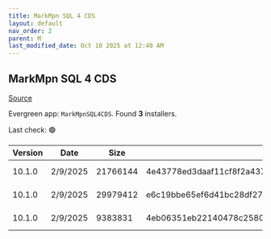 ```yaml
---
title: MarkMpn SQL 4 CDS
layout: default
nav_order: 2
parent: M
last_modified_date: Oct 10 2025 at 12:40 AM
---
```


## MarkMpn SQL 4 CDS

[Source](https://markcarrington.azurewebsites.net/sql-4-cds/sql-4-cds-ssms-edition/)

Evergreen app: `MarkMpnSQL4CDS`. Found **3** installers.

Last check: 🟢

| Version | Date     | Size     | Sha256                                                           | Architecture | InstallerType | Type | URI                                                                                                                                                                                                  |
| ------- | -------- | -------- | ---------------------------------------------------------------- | ------------ | ------------- | ---- | ---------------------------------------------------------------------------------------------------------------------------------------------------------------------------------------------------- |
| 10.1.0  | 2/9/2025 | 21766144 | 4e43778ed3daaf11cf8f2a437b430ead343de8b25931523b36c2643fa99b4d05 | x86          | Default       | msi  | [https://github.com/MarkMpn/Sql4Cds/releases/download/v10.1.0/MarkMpn.Sql4Cds.SSMS.20.Setup.msi](https://github.com/MarkMpn/Sql4Cds/releases/download/v10.1.0/MarkMpn.Sql4Cds.SSMS.20.Setup.msi)     |
| 10.1.0  | 2/9/2025 | 29979412 | e6c19bbe65ef6d41bc28df2704f0611f09f22b05a808cf572fac40dea7e7f6cd | x86          | Default       | vsix | [https://github.com/MarkMpn/Sql4Cds/releases/download/v10.1.0/azuredatastudio-sql4cds-10.1.0.vsix](https://github.com/MarkMpn/Sql4Cds/releases/download/v10.1.0/azuredatastudio-sql4cds-10.1.0.vsix) |
| 10.1.0  | 2/9/2025 | 9383831  | 4eb06351eb22140478c25804c64d549b7c9717cc24ddde6d82212764a627c71a | x86          | Default       | vsix | [https://github.com/MarkMpn/Sql4Cds/releases/download/v10.1.0/MarkMpn.Sql4Cds.SSMS.vsix](https://github.com/MarkMpn/Sql4Cds/releases/download/v10.1.0/MarkMpn.Sql4Cds.SSMS.vsix)                     |
